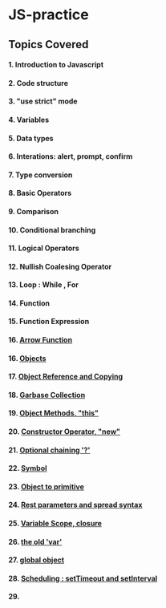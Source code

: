 # JS-practice 
## Topics Covered
#### 1. Introduction to Javascript
#### 2. Code structure
#### 3. "use strict" mode
#### 4. Variables
#### 5. Data types
#### 6. Interations: alert, prompt, confirm
#### 7. Type conversion
#### 8. Basic Operators
#### 9. Comparison
#### 10. Conditional branching
#### 11. Logical Operators
#### 12. Nullish Coalesing Operator
#### 13. Loop : While , For
#### 14. Function
#### 15. Function Expression
#### 16. [Arrow Function](https://github.com/codehub7/JS-practice/blob/main/arrow-func.js)
#### 16. [Objects](https://github.com/codehub7/JS-practice/blob/main/objects.js)
#### 17. [Object Reference and Copying](https://github.com/codehub7/JS-practice/blob/main/object-ref.js)
#### 18. [Garbase Collection](https://github.com/codehub7/JS-practice/blob/main/garbase-collection.js)
#### 19. [Object Methods, "this" ](https://github.com/codehub7/JS-practice/blob/main/this.js)
#### 20. [Constructor Operator, "new" ](https://github.com/codehub7/JS-practice/blob/main/new-op.js)
#### 21. [Optional chaining '?' ](https://github.com/codehub7/JS-practice/blob/main/optional-chaining.js)
#### 22. [Symbol ](https://github.com/codehub7/JS-practice/blob/main/symbol.js)
#### 23. [Object to primitive ](https://github.com/codehub7/JS-practice/blob/main/object-to-primitive.js)
#### 24. [Rest parameters and spread syntax ](https://github.com/codehub7/JS-practice/blob/main/)
#### 25. [Variable Scope, closure ](https://github.com/codehub7/JS-practice/blob/main/)
#### 26. [the old 'var'](https://github.com/codehub7/JS-practice/blob/main/)
#### 27. [global object](https://github.com/codehub7/JS-practice/blob/main/)
#### 28. [Scheduling : setTimeout and setInterval ](https://github.com/codehub7/JS-practice/blob/main/)
#### 29. [](https://github.com/codehub7/JS-practice/blob/main/)